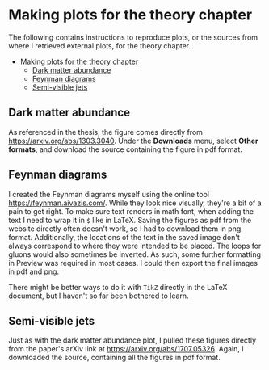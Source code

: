 # Making plots for the theory chapter

The following contains instructions to reproduce plots, or the sources from where I retrieved external plots, for the theory chapter.

- [Making plots for the theory chapter](#making-plots-for-the-theory-chapter)
  - [Dark matter abundance](#dark-matter-abundance)
  - [Feynman diagrams](#feynman-diagrams)
  - [Semi-visible jets](#semi-visible-jets)

## Dark matter abundance

As referenced in the thesis, the figure comes directly from <https://arxiv.org/abs/1303.3040>. Under the **Downloads** menu, select **Other formats**, and download the source containing the figure in pdf format.

## Feynman diagrams

I created the Feynman diagrams myself using the online tool <https://feynman.aivazis.com/>. While they look nice visually, they're a bit of a pain to get right. To make sure text renders in math font, when adding the text I need to wrap it in `$` like in LaTeX. Saving the figures as pdf from the website directly often doesn't work, so I had to download them in png format. Additionally, the locations of the text in the saved image don't always correspond to where they were intended to be placed. The loops for gluons would also sometimes be inverted. As such, some further formatting in Preview was required in most cases. I could then export the final images in pdf and png.

There might be better ways to do it with `TikZ` directly in the LaTeX document, but I haven't so far been bothered to learn.

## Semi-visible jets

Just as with the dark matter abundance plot, I pulled these figures directly from the paper's arXiv link at <https://arxiv.org/abs/1707.05326>. Again, I downloaded the source, containing all the figures in pdf format.
